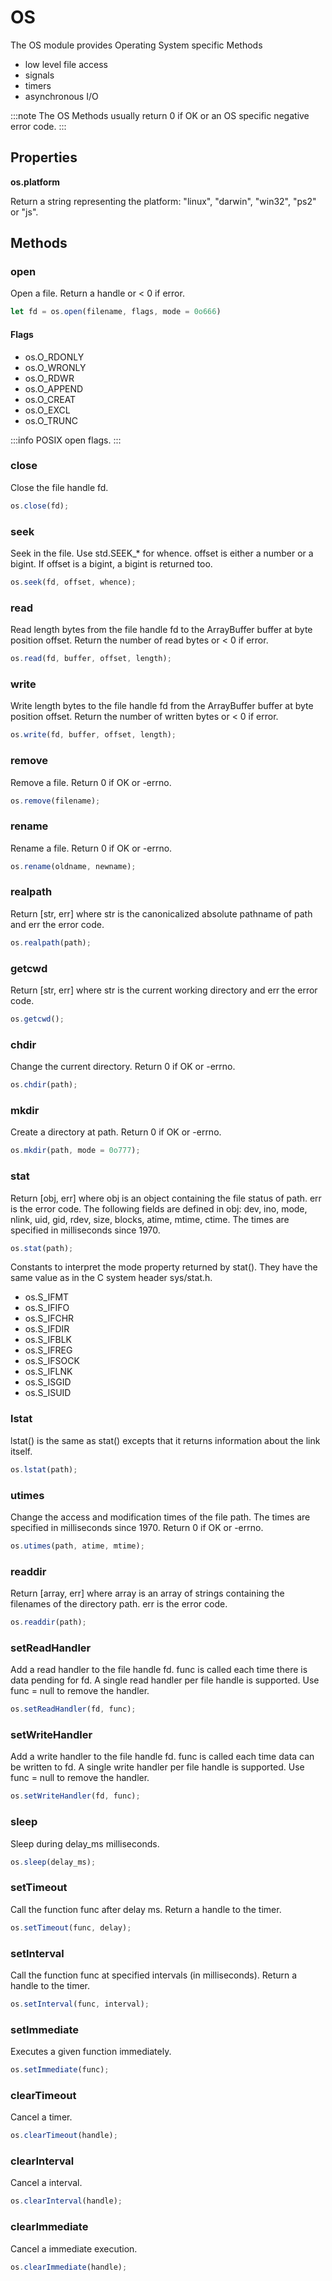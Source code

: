 # OS

The OS module provides Operating System specific Methods

- low level file access
- signals
- timers
- asynchronous I/O

:::note
The OS Methods usually return 0 if OK or an OS specific negative error code.
:::

## Properties

**os.platform**

Return a string representing the platform: "linux", "darwin", "win32", "ps2" or "js".

## Methods

### open

Open a file. Return a handle or < 0 if error.

```js
let fd = os.open(filename, flags, mode = 0o666)
```

#### Flags 

- os.O_RDONLY
- os.O_WRONLY
- os.O_RDWR
- os.O_APPEND
- os.O_CREAT
- os.O_EXCL
- os.O_TRUNC
  
:::info
POSIX open flags.
:::

### close

Close the file handle fd.

```js
os.close(fd);
```

### seek

Seek in the file. Use std.SEEK_* for whence. offset is either a number or a bigint. If offset is a bigint, a bigint is returned too.

```js
os.seek(fd, offset, whence);
```

### read

Read length bytes from the file handle fd to the ArrayBuffer buffer at byte position offset. Return the number of read bytes or < 0 if error.

```js
os.read(fd, buffer, offset, length);
```

### write

Write length bytes to the file handle fd from the ArrayBuffer buffer at byte position offset. Return the number of written bytes or < 0 if error.

```js
os.write(fd, buffer, offset, length);
```

### remove

Remove a file. Return 0 if OK or -errno.

```js
os.remove(filename);
```

### rename

Rename a file. Return 0 if OK or -errno.

```js
os.rename(oldname, newname);
```

### realpath

Return [str, err] where str is the canonicalized absolute pathname of path and err the error code.

```js
os.realpath(path);
```

### getcwd

Return [str, err] where str is the current working directory and err the error code.

```js
os.getcwd();
```

### chdir

Change the current directory. Return 0 if OK or -errno.

```js
os.chdir(path);
```

### mkdir

Create a directory at path. Return 0 if OK or -errno.

```js
os.mkdir(path, mode = 0o777);
```

### stat

Return [obj, err] where obj is an object containing the file status of path. err is the error code. The following fields are defined in obj: dev, ino, mode, nlink, uid, gid, rdev, size, blocks, atime, mtime, ctime. The times are specified in milliseconds since 1970. 

```js
os.stat(path);
```

Constants to interpret the mode property returned by stat(). They have the same value as in the C system header sys/stat.h.

- os.S_IFMT
- os.S_IFIFO
- os.S_IFCHR
- os.S_IFDIR
- os.S_IFBLK
- os.S_IFREG
- os.S_IFSOCK
- os.S_IFLNK
- os.S_ISGID
- os.S_ISUID

### lstat

lstat() is the same as stat() excepts that it returns information about the link itself.

```js
os.lstat(path);
```

### utimes
  
Change the access and modification times of the file path. The times are specified in milliseconds since 1970. Return 0 if OK or -errno.

```js
os.utimes(path, atime, mtime);
```

### readdir

Return [array, err] where array is an array of strings containing the filenames of the directory path. err is the error code.

```js
os.readdir(path);
```

### setReadHandler

Add a read handler to the file handle fd. func is called each time there is data pending for fd. A single read handler per file handle is supported. Use func = null to remove the handler.

```js
os.setReadHandler(fd, func);
```

### setWriteHandler

Add a write handler to the file handle fd. func is called each time data can be written to fd. A single write handler per file handle is supported. Use func = null to remove the handler.

```js
os.setWriteHandler(fd, func);
```

### sleep

Sleep during delay_ms milliseconds.

```js
os.sleep(delay_ms);
```

### setTimeout

Call the function func after delay ms. Return a handle to the timer.

```js
os.setTimeout(func, delay);
```

### setInterval

Call the function func at specified intervals (in milliseconds). Return a handle to the timer.

```js
os.setInterval(func, interval);
```

### setImmediate

Executes a given function immediately.

```js
os.setImmediate(func);
```

### clearTimeout

Cancel a timer.

```js
os.clearTimeout(handle);
```

### clearInterval

Cancel a interval.

```js
os.clearInterval(handle);
```

### clearImmediate

Cancel a immediate execution.

```js
os.clearImmediate(handle);
```